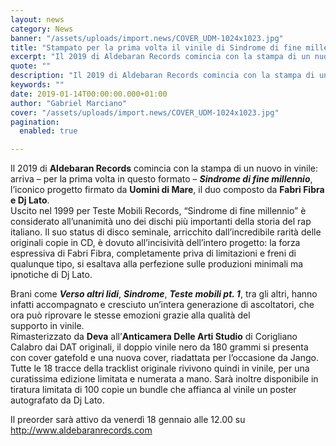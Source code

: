 ```yaml
---
layout: news
category: News
banner: "/assets/uploads/import.news/COVER_UDM-1024x1023.jpg"
title: "Stampato per la prima volta il vinile di Sindrome di fine millennio"
excerpt: "Il 2019 di Aldebaran Records comincia con la stampa di un nuovo in vinile: arriva – per la prima volta in questo formato – Sindrome di fine millennio, l’iconico progetto firmato da Uomini di Mare, il duo composto da Fabri Fibra e Dj Lato. Uscito nel 1999 per Teste Mobili Records, “Sindrome di fine millennio” è considerato [&hellip"
quote: ""
description: "Il 2019 di Aldebaran Records comincia con la stampa di un nuovo in vinile: arriva – per la prima volta in questo formato – Sindrome di fine millennio, l’iconico progetto firmato da Uomini di Mare, il duo composto da Fabri Fibra e Dj Lato. Uscito nel 1999 per Teste Mobili Records, “Sindrome di fine millennio” è considerato [&hellip"
keywords: ""
date: 2019-01-14T00:00:00.000+01:00
author: "Gabriel Marciano"
cover: "/assets/uploads/import.news/COVER_UDM-1024x1023.jpg"
pagination:
  enabled: true

---
```


Il 2019 di **Aldebaran Records** comincia con la stampa di un nuovo in vinile: arriva – per la prima volta in questo formato – _**Sindrome di fine millennio**_, l’iconico progetto firmato da **Uomini di Mare**, il duo composto da **Fabri Fibra e Dj Lato**.  
Uscito nel 1999 per Teste Mobili Records, “Sindrome di fine millennio” è considerato all’unanimità uno dei dischi più importanti della storia del rap italiano. Il suo status di disco seminale, arricchito dall’incredibile rarità delle originali copie in CD, è dovuto all’incisività dell’intero progetto: la forza espressiva di Fabri Fibra, completamente priva di limitazioni e freni di qualunque tipo, si esaltava alla perfezione sulle produzioni minimali ma ipnotiche di Dj Lato.

Brani come _**Verso altri lidi**_, _**Sindrome**_, _**Teste mobili pt. 1**_, tra gli altri, hanno infatti accompagnato e cresciuto un’intera generazione di ascoltatori, che ora può riprovare le stesse emozioni grazie alla qualità del  
supporto in vinile.  
Rimasterizzato da **Deva** all’**Anticamera Delle Arti Studio** di Corigliano Calabro dai DAT originali, il doppio vinile nero da 180 grammi si presenta con cover gatefold e una nuova cover, riadattata per l’occasione da Jango. Tutte le 18 tracce della tracklist originale rivivono quindi in vinile, per una curatissima edizione limitata e numerata a mano. Sarà inoltre disponibile in tiratura limitata di 100 copie un bundle che affianca al vinile un poster autografato da Dj Lato.

Il preorder sarà attivo da venerdì 18 gennaio alle 12.00 su <http://www.aldebaranrecords.com>